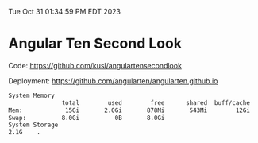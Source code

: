 Tue Oct 31 01:34:59 PM EDT 2023

# Angular Ten Second Look

Code: https://github.com/kusl/angulartensecondlook

Deployment: https://github.com/angularten/angularten.github.io

```bash
System Memory
               total        used        free      shared  buff/cache   available
Mem:            15Gi       2.0Gi       878Mi       543Mi        12Gi        12Gi
Swap:          8.0Gi          0B       8.0Gi
System Storage
2.1G	.
